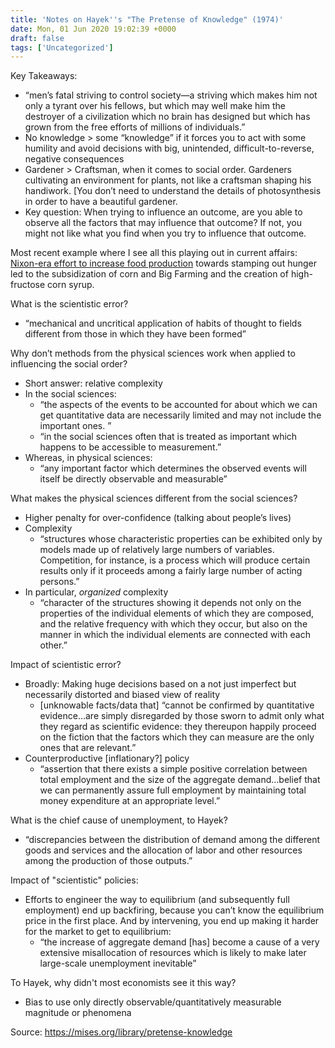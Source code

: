 ```yaml
---
title: 'Notes on Hayek''s "The Pretense of Knowledge" (1974)'
date: Mon, 01 Jun 2020 19:02:39 +0000
draft: false
tags: ['Uncategorized']
---
```


Key Takeaways:

*   “men’s fatal striving to control society—a striving which makes him not only a tyrant over his fellows, but which may well make him the destroyer of a civilization which no brain has designed but which has grown from the free efforts of millions of individuals.”
*   No knowledge > some “knowledge” if it forces you to act with some humility and avoid decisions with big, unintended, difficult-to-reverse, negative consequences
*   Gardener > Craftsman, when it comes to social order. Gardeners cultivating an environment for plants, not like a craftsman shaping his handiwork. \[You don’t need to understand the details of photosynthesis in order to have a beautiful gardener.
*   Key question: When trying to influence an outcome, are you able to observe all the factors that may influence that outcome? If not, you might not like what you find when you try to influence that outcome. 

Most recent example where I see all this playing out in current affairs: [Nixon-era effort to increase food production](https://slatestarcodex.com/2017/11/21/contra-robinson-on-public-food/) towards stamping out hunger led to the subsidization of corn and Big Farming and the creation of high-fructose corn syrup.

What is the scientistic error?

*   “mechanical and uncritical application of habits of thought to fields different from those in which they have been formed”

Why don’t methods from the physical sciences work when applied to influencing the social order?

*   Short answer: relative complexity
*   In the social sciences:
    *   “the aspects of the events to be accounted for about which we can get quantitative data are necessarily limited and may not include the important ones. ”
    *   “in the social sciences often that is treated as important which happens to be accessible to measurement.”
*   Whereas, in physical sciences:
    *   “any important factor which determines the observed events will itself be directly observable and measurable”

What makes the physical sciences different from the social sciences?

*   Higher penalty for over-confidence (talking about people’s lives)
*   Complexity
    *   “structures whose characteristic properties can be exhibited only by models made up of relatively large numbers of variables. Competition, for instance, is a process which will produce certain results only if it proceeds among a fairly large number of acting persons.”
*   In particular, _organized_ complexity
    *   “character of the structures showing it depends not only on the properties of the individual elements of which they are composed, and the relative frequency with which they occur, but also on the manner in which the individual elements are connected with each other.”

Impact of scientistic error?

*   Broadly: Making huge decisions based on a not just imperfect but necessarily distorted and biased view of reality
    *   \[unknowable facts/data that\] “cannot be confirmed by quantitative evidence…are simply disregarded by those sworn to admit only what they regard as scientific evidence: they thereupon happily proceed on the fiction that the factors which they can measure are the only ones that are relevant.”
*   Counterproductive \[inflationary?\] policy
    *   “assertion that there exists a simple positive correlation between total employment and the size of the aggregate demand…belief that we can permanently assure full employment by maintaining total money expenditure at an appropriate level.”

What is the chief cause of unemployment, to Hayek?

*   “discrepancies between the distribution of demand among the different goods and services and the allocation of labor and other resources among the production of those outputs.”

Impact of "scientistic" policies:

*   Efforts to engineer the way to equilibrium (and subsequently full employment) end up backfiring, because you can’t know the equilibrium price in the first place. And by intervening, you end up making it harder for the market to get to equilibrium:
    *   “the increase of aggregate demand \[has\] become a cause of a very extensive misallocation of resources which is likely to make later large-scale unemployment inevitable”

To Hayek, why didn't most economists see it this way?

*   Bias to use only directly observable/quantitatively measurable magnitude or phenomena

Source: https://mises.org/library/pretense-knowledge